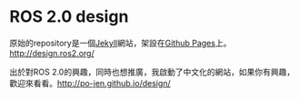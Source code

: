 # ROS 2.0 design

原始的repository是一個[Jekyll](http://jekyllrb.com/)網站，架設在[Github Pages](http://pages.github.com/)上。 http://design.ros2.org/

出於對ROS 2.0的興趣，同時也想推廣，我啟動了中文化的網站，如果你有興趣，歡迎來看看。http://po-jen.github.io/design/
